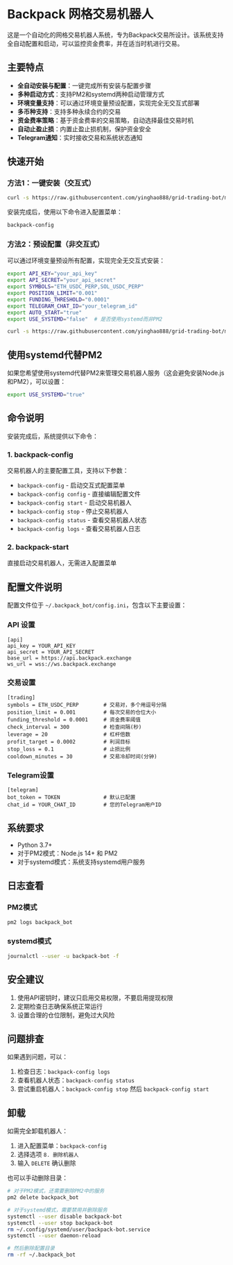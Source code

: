 # Backpack 网格交易机器人

这是一个自动化的网格交易机器人系统，专为Backpack交易所设计。该系统支持全自动配置和启动，可以监控资金费率，并在适当时机进行交易。

## 主要特点

- **全自动安装与配置**：一键完成所有安装与配置步骤
- **多种启动方式**：支持PM2和systemd两种启动管理方式
- **环境变量支持**：可以通过环境变量预设配置，实现完全无交互式部署
- **多币种支持**：支持多种永续合约的交易
- **资金费率策略**：基于资金费率的交易策略，自动选择最佳交易时机
- **自动止盈止损**：内置止盈止损机制，保护资金安全
- **Telegram通知**：实时接收交易和系统状态通知

## 快速开始

### 方法1：一键安装（交互式）

```bash
curl -s https://raw.githubusercontent.com/yinghao888/grid-trading-bot/main/improved_install.sh | bash
```

安装完成后，使用以下命令进入配置菜单：

```bash
backpack-config
```

### 方法2：预设配置（非交互式）

可以通过环境变量预设所有配置，实现完全无交互式安装：

```bash
export API_KEY="your_api_key"
export API_SECRET="your_api_secret"
export SYMBOLS="ETH_USDC_PERP,SOL_USDC_PERP"
export POSITION_LIMIT="0.001"
export FUNDING_THRESHOLD="0.0001"
export TELEGRAM_CHAT_ID="your_telegram_id"
export AUTO_START="true"
export USE_SYSTEMD="false"  # 是否使用systemd而非PM2

curl -s https://raw.githubusercontent.com/yinghao888/grid-trading-bot/main/improved_install.sh | bash
```

## 使用systemd代替PM2

如果您希望使用systemd代替PM2来管理交易机器人服务（这会避免安装Node.js和PM2），可以设置：

```bash
export USE_SYSTEMD="true"
```

## 命令说明

安装完成后，系统提供以下命令：

### 1. backpack-config

交易机器人的主要配置工具，支持以下参数：

- `backpack-config` - 启动交互式配置菜单
- `backpack-config config` - 直接编辑配置文件
- `backpack-config start` - 启动交易机器人
- `backpack-config stop` - 停止交易机器人
- `backpack-config status` - 查看交易机器人状态
- `backpack-config logs` - 查看交易机器人日志

### 2. backpack-start

直接启动交易机器人，无需进入配置菜单

## 配置文件说明

配置文件位于 `~/.backpack_bot/config.ini`，包含以下主要设置：

### API 设置
```
[api]
api_key = YOUR_API_KEY
api_secret = YOUR_API_SECRET
base_url = https://api.backpack.exchange
ws_url = wss://ws.backpack.exchange
```

### 交易设置
```
[trading]
symbols = ETH_USDC_PERP        # 交易对，多个用逗号分隔
position_limit = 0.001         # 每次交易的仓位大小
funding_threshold = 0.0001     # 资金费率阈值
check_interval = 300           # 检查间隔(秒)
leverage = 20                  # 杠杆倍数
profit_target = 0.0002         # 利润目标
stop_loss = 0.1                # 止损比例
cooldown_minutes = 30          # 交易冷却时间(分钟)
```

### Telegram设置
```
[telegram]
bot_token = TOKEN              # 默认已配置
chat_id = YOUR_CHAT_ID         # 您的Telegram用户ID
```

## 系统要求

- Python 3.7+
- 对于PM2模式：Node.js 14+ 和 PM2
- 对于systemd模式：系统支持systemd用户服务

## 日志查看

### PM2模式
```bash
pm2 logs backpack_bot
```

### systemd模式
```bash
journalctl --user -u backpack-bot -f
```

## 安全建议

1. 使用API密钥时，建议只启用交易权限，不要启用提现权限
2. 定期检查日志确保系统正常运行
3. 设置合理的仓位限制，避免过大风险

## 问题排查

如果遇到问题，可以：

1. 检查日志：`backpack-config logs`
2. 查看机器人状态：`backpack-config status`
3. 尝试重启机器人：`backpack-config stop` 然后 `backpack-config start`

## 卸载

如需完全卸载机器人：

1. 进入配置菜单：`backpack-config`
2. 选择选项 `8. 删除机器人`
3. 输入 `DELETE` 确认删除

也可以手动删除目录：
```bash
# 对于PM2模式，还需要删除PM2中的服务
pm2 delete backpack_bot

# 对于systemd模式，需要禁用并删除服务
systemctl --user disable backpack-bot
systemctl --user stop backpack-bot
rm ~/.config/systemd/user/backpack-bot.service
systemctl --user daemon-reload

# 然后删除配置目录
rm -rf ~/.backpack_bot
``` 